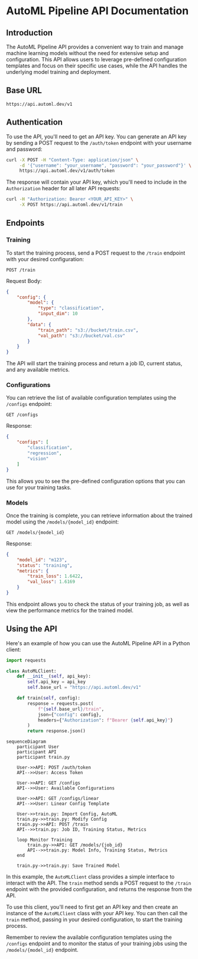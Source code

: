 # AutoML Pipeline API Documentation

## Introduction
The AutoML Pipeline API provides a convenient way
to train and manage machine learning models without the need for extensive setup and configuration.
This API allows users to leverage pre-defined configuration templates and focus on their specific use cases,
while the API handles the underlying model training and deployment.

## Base URL
```
https://api.automl.dev/v1
```

## Authentication
To use the API, you'll need to get an API key.
You can generate an API key by sending a POST request to the `/auth/token` endpoint with your username and password:

```bash
curl -X POST -H "Content-Type: application/json" \
     -d '{"username": "your_username", "password": "your_password"}' \
     https://api.automl.dev/v1/auth/token
```

The response will contain your API key,
which you'll need to include in the `Authorization` header for all later API requests:

```bash
curl -H "Authorization: Bearer <YOUR_API_KEY>" \
     -X POST https://api.automl.dev/v1/train
```

## Endpoints

### Training
To start the training process, send a POST request to the `/train` endpoint with your desired configuration:

```
POST /train
```

Request Body:
```json
{
    "config": {
        "model": {
            "type": "classification",
            "input_dim": 10
        },
        "data": {
            "train_path": "s3://bucket/train.csv",
            "val_path": "s3://bucket/val.csv"
        }
    }
}
```

The API will start the training process and return a job ID, current status, and any available metrics.

### Configurations
You can retrieve the list of available configuration templates using the `/configs` endpoint:

```
GET /configs
```

Response:
```json
{
    "configs": [
        "classification",
        "regression",
        "vision"
    ]
}
```
This allows you to see the pre-defined configuration options that you can use for your training tasks.

### Models
Once the training is complete,
you can retrieve information about the trained model using the `/models/{model_id}` endpoint:

```
GET /models/{model_id}
```

Response:
```json
{
    "model_id": "m123",
    "status": "training",
    "metrics": {
        "train_loss": 1.6422,
        "val_loss": 1.6169
    }
}
```
This endpoint allows you to check the status of your training job,
as well as view the performance metrics for the trained model.

## Using the API
Here's an example of how you can use the AutoML Pipeline API in a Python client:

```python
import requests

class AutoMLClient:
    def __init__(self, api_key):
        self.api_key = api_key
        self.base_url = "https://api.automl.dev/v1"

    def train(self, config):
        response = requests.post(
            f"{self.base_url}/train",
            json={"config": config},
            headers={"Authorization": f"Bearer {self.api_key}"}
        )
        return response.json()
```

```mermaid
sequenceDiagram
    participant User
    participant API
    participant train.py

    User->>API: POST /auth/token
    API-->>User: Access Token

    User->>API: GET /configs
    API-->>User: Available Configurations

    User->>API: GET /configs/linear
    API-->>User: Linear Config Template

    User->>train.py: Import Config, AutoML
    train.py->>train.py: Modify Config
    train.py->>API: POST /train
    API-->>train.py: Job ID, Training Status, Metrics

    loop Monitor Training
        train.py->>API: GET /models/{job_id}
        API-->>train.py: Model Info, Training Status, Metrics
    end

    train.py->>train.py: Save Trained Model
```

In this example, the `AutoMLClient` class provides a simple interface to interact with the API.
The `train` method sends a POST request to the `/train` endpoint with the provided configuration,
and returns the response from the API.

To use this client,
you'll need to first get an API key and then create an instance of the `AutoMLClient` class with your API key.
You can then call the `train` method, passing in your desired configuration, to start the training process.

Remember to review the available configuration templates using the `/configs` endpoint
and to monitor the status of your training jobs using the `/models/{model_id}` endpoint.
